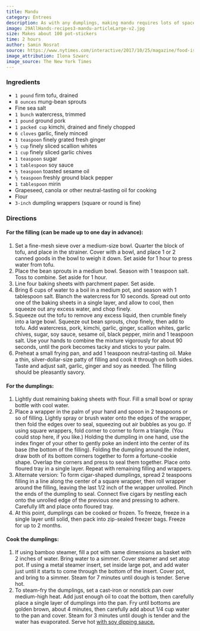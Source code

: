 ```yaml
---
title: Mandu
category: Entrees
description: As with any dumplings, making mandu requires lots of space, time and hands. It's the perfect project food for your next dinner party. Double or triple this recipe so all of your guests can take home leftovers. And if anyone finds it too difficult to fold the classic dumpling shape, offer up the alternate cigar shape. Its ratio of crispy brown crust to moist filling is perfect.
image: 29AllHands-recipes3-mandu-articleLarge-v2.jpg
size: Makes about 100 pot-stickers
time: 2 hours
author: Samin Nosrat
source: https://www.nytimes.com/interactive/2017/10/25/magazine/food-issue-samin-nosrat-hands-on-dumpling-party.html
image_attribution: Ilona Szwarc
image_source: The New York Times
---
```


### Ingredients

* `1 pound` firm tofu, drained
* `8 ounces` mung-bean sprouts
* Fine sea salt
* `1 bunch` watercress, trimmed
* `1 pound` ground pork
* `1 packed cup` kimchi, drained and finely chopped
* `6 cloves` garlic, finely minced
* `1 teaspoon` finely grated fresh ginger
* `½ cup` finely sliced scallion whites
* `1 cup` finely sliced garlic chives
* `1 teaspoon` sugar
* `1 tablespoon` soy sauce
* `½ teaspoon` toasted sesame oil
* `½ teaspoon` freshly ground black pepper
* `1 tablespoon` mirin
* Grapeseed, canola or other neutral-tasting oil for cooking
* Flour
* `3-inch` dumpling wrappers (square or round is fine)

### Directions

#### For the filling (can be made up to one day in advance):

1. Set a fine-mesh sieve over a medium-size bowl. Quarter the block of tofu, and place in the strainer. Cover with a bowl, and place 1 or 2 canned goods in the bowl to weigh it down. Set aside for 1 hour to press water from tofu.
2. Place the bean sprouts in a medium bowl. Season with 1 teaspoon salt. Toss to combine. Set aside for 1 hour.
3. Line four baking sheets with parchment paper. Set aside.
4. Bring 6 cups of water to a boil in a medium pot, and season with 1 tablespoon salt. Blanch the watercress for 10 seconds. Spread out onto one of the baking sheets in a single layer, and allow to cool, then squeeze out any excess water, and chop finely.
5. Squeeze out the tofu to remove any excess liquid, then crumble finely into a large bowl. Squeeze out bean sprouts, chop finely, then add to tofu. Add watercress, pork, kimchi, garlic, ginger, scallion whites, garlic chives, sugar, soy sauce, sesame oil, black pepper, mirin and 1 teaspoon salt. Use your hands to combine the mixture vigorously for about 90 seconds, until the pork becomes tacky and sticks to your palm.
6. Preheat a small frying pan, and add 1 teaspoon neutral-tasting oil. Make a thin, silver-dollar-size patty of filling and cook it through on both sides. Taste and adjust salt, garlic, ginger and soy as needed. The filling should be pleasantly savory.

#### For the dumplings:

1. Lightly dust remaining baking sheets with flour. Fill a small bowl or spray bottle with cool water.
2. Place a wrapper in the palm of your hand and spoon in 2 teaspoons or so of filling. Lightly spray or brush water onto the edges of the wrapper, then fold the edges over to seal, squeezing out air bubbles as you go. If using square wrappers, fold corner to corner to form a triangle. (You could stop here, if you like.) Holding the dumpling in one hand, use the index finger of your other to gently poke an indent into the center of its base (the bottom of the filling). Folding the dumpling around the indent, draw both of its bottom corners together to form a fortune-cookie shape. Overlap the corners and press to seal them together. Place onto floured tray in a single layer. Repeat with remaining filling and wrappers.
3. Alternate version: To form cigar-shaped dumplings, spread 2 teaspoons filling in a line along the center of a square wrapper, then roll wrapper around the filling, leaving the last 1/2 inch of the wrapper unrolled. Pinch the ends of the dumpling to seal. Connect five cigars by nestling each onto the unrolled edge of the previous one and pressing to adhere. Carefully lift and place onto floured tray.
4. At this point, dumplings can be cooked or frozen. To freeze, freeze in a single layer until solid, then pack into zip-sealed freezer bags. Freeze for up to 2 months.

#### Cook the dumplings:

1. If using bamboo steamer, fill a pot with same dimensions as basket with 2 inches of water. Bring water to a simmer. Cover steamer and set atop pot. If using a metal steamer insert, set inside large pot, and add water just until it starts to come through the bottom of the insert. Cover pot, and bring to a simmer. Steam for 7 minutes until dough is tender. Serve hot.
2. To steam-fry the dumplings, set a cast-iron or nonstick pan over medium-high heat. Add just enough oil to coat the bottom, then carefully place a single layer of dumplings into the pan. Fry until bottoms are golden brown, about 4 minutes, then carefully add about 1/4 cup water to the pan and cover. Steam for 3 minutes until dough is tender and the water has evaporated. Serve hot [with soy dipping sauce.](https://cooking.nytimes.com/recipes/1018994-soy-dipping-sauce)